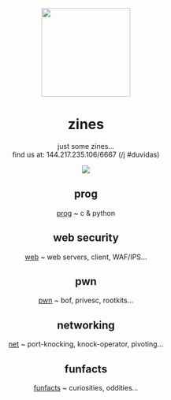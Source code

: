 <div align="center">
  <img src="https://i.giphy.com/media/IbsQK6hbhJnuBqxzl5/source.gif" width="180"></img>
  <h1>zines</h1>
  <p>just some zines...<br>
  find us at: 144.217.235.106/6667 (/j #duvidas)
  </p>
  <img src="https://img.shields.io/badge/Status-In%20Progress-blueviolet?style=flat-square"></img>

## prog
[prog](prog/README.md) ~ c & python

## web security
[web](web/README.md) ~ web servers, client, WAF/IPS...

## pwn
[pwn](pwn/README.md) ~ bof, privesc, rootkits...

## networking
[net](net/README.md) ~ port-knocking, knock-operator, pivoting...

## funfacts
[funfacts](funfacts) ~ curiosities, oddities...
